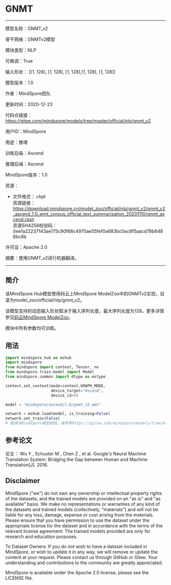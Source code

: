 # GNMT

---

模型名称：GNMT_v2

骨干网络：GNMTv2模型

模块类型：NLP

可微调：True

输入形状： [[1, 128], [1, 128], [1, 128],[1, 128], [1, 128]]

模型版本：1.0

作者：MindSpore团队

更新时间：2020-12-23

代码仓链接： <https://gitee.com/mindspore/models/tree/master/official/nlp/gnmt_v2>

用户ID：MindSpore

用途：推理

训练后端：Ascend

推理后端：Ascend

MindSpore版本：1.0

资源：

-
    文件格式：.ckpt  
    资源链接： <https://download.mindspore.cn/model_zoo/official/nlp/gnmt_v2/gnmt_v2_ascend_1.0_wmt_corpus_official_text_summarization_20201110/gnmt_ascend.ckpt>  
    资源SHA256校验码： 0ee1a22237143ae175c90f68c4970ae55fef0a683bc0ac6f5aacd78b6486bc8b

许可证：Apache 2.0

摘要：使用GNMT_v2进行机器翻译。

---

## 简介

该MindSpore Hub模型使用码云上MindSpore ModelZoo中的GNMTv2实现，目录为model_zoo/official/nlp/gnmt_v2。

该模型支持的动态输入形状取决于输入序列长度，最大序列长度为128。更多详情参见[码云MindSpore ModelZoo](https://gitee.com/mindspore/models/tree/master/official/nlp/gnmt_v2/README.md)。

模块中所有参数均可训练。

## 用法

```python
import mindspore_hub as mshub
import mindspore
from mindspore import context, Tensor, nn
from mindspore.train.model import Model
from mindspore.common import dtype as mstype

context.set_context(mode=context.GRAPH_MODE,
                    device_target="Ascend",
                    device_id=0)

model = "mindspore/ascend/1.0/gnmt_v2_wmt"

network = mshub.load(model, is_training=False)
network.set_train(False)
# 推理与MindSpore模型相同，请参考https://gitee.com/mindspore/models/tree/master/official/nlp/gnmt_v2
```

## 参考论文

论文： Wu Y , Schuster M , Chen Z , et al. Google's Neural Machine Translation System: Bridging the Gap between Human and Machine Translation[J]. 2016.

## Disclaimer

MindSpore ("we") do not own any ownership or intellectual property rights of the datasets, and the trained models are provided on an "as is" and "as available" basis. We make no representations or warranties of any kind of the datasets and trained models (collectively, “materials”) and will not be liable for any loss, damage, expense or cost arising from the materials. Please ensure that you have permission to use the dataset under the appropriate license for the dataset and in accordance with the terms of the relevant license agreement. The trained models provided are only for research and education purposes.

To Dataset Owners: If you do not wish to have a dataset included in MindSpore, or wish to update it in any way, we will remove or update the content at your request. Please contact us through GitHub or Gitee. Your understanding and contributions to the community are greatly appreciated.

MindSpore is available under the Apache 2.0 license, please see the LICENSE file.